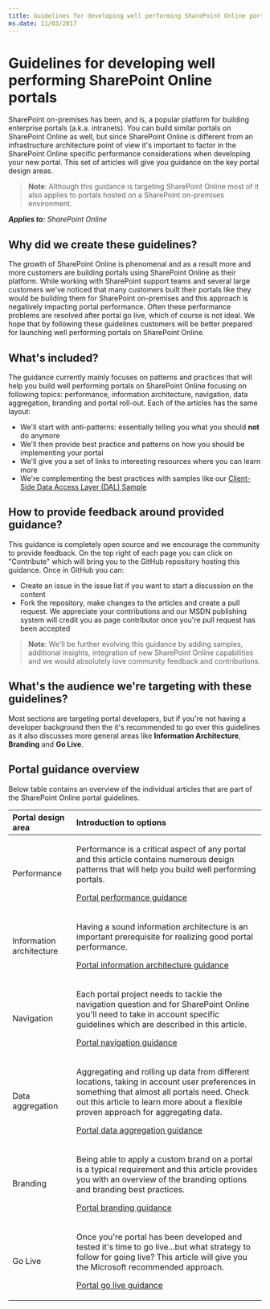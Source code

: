 ```yaml
---
title: Guidelines for developing well performing SharePoint Online portals
ms.date: 11/03/2017
---
```

# Guidelines for developing well performing SharePoint Online portals

SharePoint on-premises has been, and is, a popular platform for building enterprise portals (a.k.a. intranets). You can build similar portals on SharePoint Online as well, but since SharePoint Online is different from an infrastructure architecture point of view it's important to factor in the SharePoint Online specific performance considerations when developing your new portal. This set of articles will give you guidance on the key portal design areas.

>**Note**:
>Although this guidance is targeting SharePoint Online most of it also applies to portals hosted on a SharePoint on-premises environment.

_**Applies to:** SharePoint Online_

## Why did we create these guidelines?
<a name="sectionSection0"> </a>
The growth of SharePoint Online is phenomenal and as a result more and more customers are building portals using SharePoint Online as their platform. While working with SharePoint support teams and several large customers we've noticed that many customers built their portals like they would be building them for SharePoint on-premises and this approach is negatively impacting portal performance. Often these performance problems are resolved after portal go live, which of course is not ideal. We hope that by following these guidelines customers will be better prepared for launching well performing portals on SharePoint Online.

## What's included?
The guidance currently mainly focuses on patterns and practices that will help you build well performing portals on SharePoint Online focusing on following topics: performance, information architecture, navigation, data aggregation, branding and portal roll-out. Each of the articles has the same layout:
- We'll start with anti-patterns: essentially telling you what you should **not** do anymore
- We'll then provide best practice and patterns on how you should be implementing your portal
- We'll give you a set of links to interesting resources where you can learn more
- We're complementing the best practices with samples like our [Client-Side Data Access Layer (DAL) Sample](https://github.com/SharePoint/PnP/tree/master/Samples/Portal.DataAccessLayer)

## How to provide feedback around provided guidance?
This guidance is completely open source and we encourage the community to provide feedback. On the top right of each page you can click on "Contribute" which will bring you to the GitHub repository hosting this guidance. Once in GitHub you can: 
- Create an issue in the issue list if you want to start a discussion on the content
- Fork the repository, make changes to the articles and create a pull request. We appreciate your contributions and our MSDN publishing system will credit you as page contributor once you're pull request has been accepted

>**Note**:
>We'll be further evolving this guidance by adding samples, additional insights, integration of new SharePoint Online capabilities and we would absolutely love community feedback and contributions.

## What's the audience we're targeting with these guidelines?
<a name="sectionSection1"> </a>
Most sections are targeting portal developers, but if you're not having a developer background then the it's recommended to go over this guidelines as it also discusses more general areas like **Information Architecture**, **Branding** and **Go Live**.

## Portal guidance overview
<a name="sectionSection2"> </a>
Below table contains an overview of the individual articles that are part of the SharePoint Online portal guidelines.

|**Portal design area**|**Introduction to options**|
|:-----|:-----|
|Performance|<p>Performance is a critical aspect of any portal and this article contains numerous design patterns that will help you build well performing portals.</p><p>[Portal performance guidance](portal-performance.md)</p>|
|Information architecture|<p>Having a sound information architecture is an important prerequisite for realizing good portal performance.</p><p>[Portal information architecture guidance](portal-information-architecture.md)</p>|
|Navigation|<p>Each portal project needs to tackle the navigation question and for SharePoint Online you'll need to take in account specific guidelines which are described in this article.</p><p>[Portal navigation guidance](portal-navigation.md)</p>|
|Data aggregation|<p>Aggregating and rolling up data from different locations, taking in account user preferences in something that almost all portals need. Check out this article to learn more about a flexible proven approach for aggregating data.</p><p>[Portal data aggregation guidance](portal-data-aggregation.md)</p>|
|Branding|<p>Being able to apply a custom brand on a portal is a typical requirement and this article provides you with an overview of the branding options and branding best practices.</p><p>[Portal branding guidance](portal-branding.md)</p>|
|Go Live|<p>Once you're portal has been developed and tested it's time to go live...but what strategy to follow for going live? This article will give you the Microsoft recommended approach.</p><p>[Portal go live guidance](portal-rollout.md)</p>|

